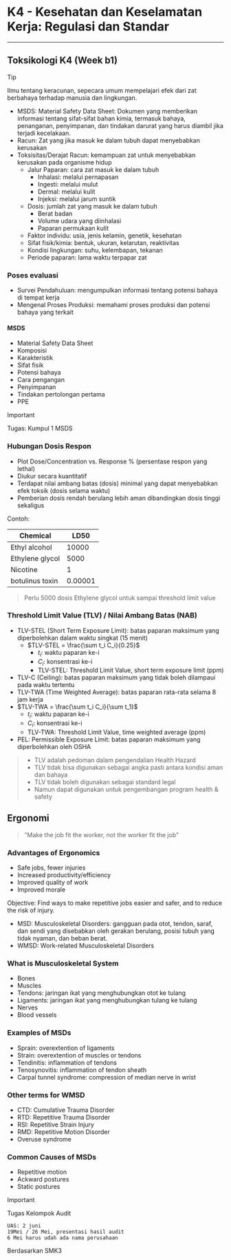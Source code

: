 # K4 - Kesehatan dan Keselamatan Kerja: Regulasi dan Standar

---

## Toksikologi K4 (Week b1)

> [!TIP]
> Ilmu tentang keracunan, sepecara umum mempelajari efek dari zat berbahaya terhadap manusia dan lingkungan.

- MSDS: Material Safety Data Sheet: Dokumen yang memberikan informasi tentang sifat-sifat bahan kimia, termasuk bahaya, penanganan, penyimpanan, dan tindakan darurat yang harus diambil jika terjadi kecelakaan.
- Racun: Zat yang jika masuk ke dalam tubuh dapat menyebabkan kerusakan
- Toksisitas/Derajat Racun: kemampuan zat untuk menyebabkan kerusakan pada organisme hidup
  - Jalur Paparan: cara zat masuk ke dalam tubuh
    - Inhalasi: melalui pernapasan
    - Ingesti: melalui mulut
    - Dermal: melalui kulit
    - Injeksi: melalui jarum suntik
  - Dosis: jumlah zat yang masuk ke dalam tubuh
    - Berat badan
    - Volume udara yang diinhalasi
    - Paparan permukaan kulit
  - Faktor individu: usia, jenis kelamin, genetik, kesehatan
  - Sifat fisik/kimia: bentuk, ukuran, kelarutan, reaktivitas
  - Kondisi lingkungan: suhu, kelembapan, tekanan
  - Periode paparan: lama waktu terpapar zat
  
### Poses evaluasi

- Survei Pendahuluan: mengumpulkan informasi tentang potensi bahaya di tempat kerja
- Mengenal Proses Produksi: memahami proses produksi dan potensi bahaya yang terkait

#### MSDS

- Material Safety Data Sheet
- Komposisi
- Karakteristik
- Sifat fisik
- Potensi bahaya
- Cara pengangan
- Penyimpanan
- Tindakan pertolongan pertama
- PPE

> [!IMPORTANT]
> Tugas: Kumpul 1 MSDS

### Hubungan Dosis Respon

- Plot Dose/Concentration vs. Response % (persentase respon yang lethal)
- Diukur secara kuantitatif
- Terdapat nilai ambang batas (dosis) minimal yang dapat menyebabkan efek toksik (dosis selama waktu)
- Pemberian dosis rendah berulang lebih aman dibandingkan dosis tinggi sekaligus

Contoh:

| Chemical | LD50 |
|---------|-----|
| Ethyl alcohol | 10000 |
| Ethylene glycol | 5000 |
| Nicotine | 1 |
| botulinus toxin | 0.00001 |

> Perlu 5000 dosis Ethylene glycol untuk sampai threshold limit value

### Threshold Limit Value (TLV) / Nilai Ambang Batas (NAB)

- TLV-STEL (Short Term Exposure Limit): batas paparan maksimum yang diperbolehkan dalam waktu singkat (15 menit)
  - $TLV-STEL = \frac{\sum t_i C_i}{0.25}$
    - $t_i$: waktu paparan ke-i
    - $C_i$: konsentrasi ke-i
    - TLV-STEL: Threshold Limit Value, short term exposure limit (ppm)
- TLV-C (Ceiling): batas paparan maksimum yang tidak boleh dilampaui pada waktu tertentu
- TLV-TWA (Time Weighted Average): batas paparan rata-rata selama 8 jam kerja
- $TLV-TWA = \frac{\sum t_i C_i}{\sum t_1}$
  - $t_i$: waktu paparan ke-i
  - $C_i$: konsentrasi ke-i
  - TLV-TWA: Threshold Limit Value, time weighted average (ppm)
- PEL: Permissible Exposure Limit: batas paparan maksimum yang diperbolehkan oleh OSHA


> - TLV adalah pedoman dalam pengendalian Health Hazard
> - TLV tidak bisa digunakan sebagai angka pasti antara kondisi aman dan bahaya
> - TLV tidak boleh digunakan sebagai standard legal
> - Namun dapat digunakan untuk pengembangan program health & safety

## Ergonomi

> "Make the job fit the worker, not the worker fit the job"

### Advantages of Ergonomics

- Safe jobs, fewer injuries
- Increased productivity/efficiency
- Improved quality of work
- Improved morale

Objective: Find ways to make repetitive jobs easier and safer, and to reduce the risk of injury.

- MSD: Musculoskeletal Disorders: gangguan pada otot, tendon, saraf, dan sendi yang disebabkan oleh gerakan berulang, posisi tubuh yang tidak nyaman, dan beban berat.
- WMSD: Work-related Musculoskeletal Disorders

### What is Musculoskeletal System

- Bones
- Muscles
- Tendons: jaringan ikat yang menghubungkan otot ke tulang
- Ligaments: jaringan ikat yang menghubungkan tulang ke tulang
- Nerves
- Blood vessels

### Examples of MSDs

- Sprain: overextention of ligaments
- Strain: overextention of muscles or tendons
- Tendinitis: inflammation of tendons
- Tenosynovitis: inflammation of tendon sheath
- Carpal tunnel syndrome: compression of median nerve in wrist

### Other terms for WMSD

- CTD: Cumulative Trauma Disorder
- RTD: Repetitive Trauma Disorder
- RSI: Repetitive Strain Injury
- RMD: Repetitive Motion Disorder
- Overuse syndrome

### Common Causes of MSDs

- Repetitive motion
- Ackward postures
- Static postures

> [!IMPORTANT]
> Tugas Kelompok Audit
> 
> ```plaintext
> UAS: 2 juni
> 19Mei / 26 Mei, presentasi hasil audit
> 6 Mei harus udah ada nama perusahaan
> ```
>
> Berdasarkan SMK3
